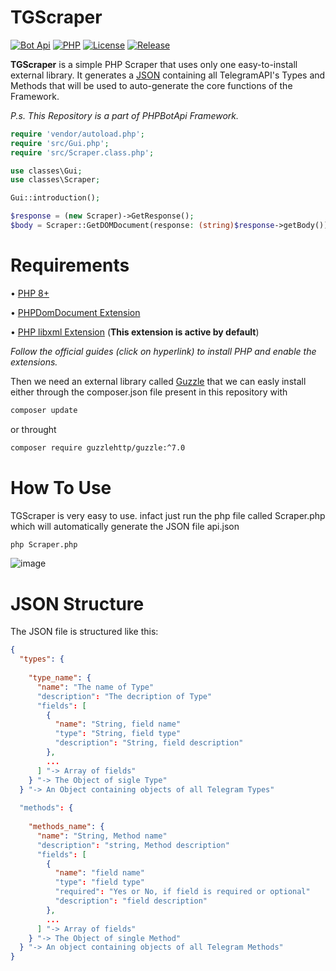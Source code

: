 # TGScraper

[![Bot Api](https://img.shields.io/badge/Bot%20Api-6.3-2686B7?labelColor=404040&style=flat&logo=Telegram&link=https://core.telegram.org/bots/api)](https://core.telegram.org/bots/api)
[![PHP](https://img.shields.io/badge/PHP-8.2-0066cc?labelColor=404040&style=flat&logo=PHP&link=https://php.net)](https://php.net)
[![License](https://img.shields.io/badge/License-GPL%20v3.0-darkred?labelColor=404040&style=flat&logo=GNU-Privacy-Guard&link=https://github.com/PHPBotApi/TGScraper/blob/master/LICENSE)](https://github.com/PHPBotApi/TGScraper/blob/master/LICENSE)
[![Release](https://img.shields.io/badge/Release-1.4.0-green?labelColor=404040&style=flat&logo=GitHub&link=https://github.com/PHPBotApi/TGScraper/releases/tag/1.3.2)](https://github.com/PHPBotApi/TGScraper/releases/tag/1.3.2)

**TGScraper** is a simple PHP Scraper that uses only one easy-to-install external library. It generates a [JSON](https://www.codewall.co.uk/how-to-read-json-file-using-php-examples/) containing all TelegramAPI's Types and Methods that will be used to auto-generate the core functions of the Framework.

_P.s. This Repository is a part of PHPBotApi Framework._


``` php
require 'vendor/autoload.php';
require 'src/Gui.php';
require 'src/Scraper.class.php';

use classes\Gui;
use classes\Scraper;

Gui::introduction();

$response = (new Scraper)->GetResponse();
$body = Scraper::GetDOMDocument(response: (string)$response->getBody());
```

# Requirements
• [PHP 8+](https://www.php.net/downloads.php#v8.2.0)

• [PHPDomDocument Extension](https://www.php.net/manual/en/book.dom.php#book.dom)

• [PHP libxml Extension](https://www.php.net/manual/en/book.libxml.php) (**This extension is active by default**)

_Follow the official guides (click on hyperlink) to install PHP and enable the extensions._

Then we need an external library called [Guzzle](https://docs.guzzlephp.org/en/stable/) that we can easly install either through the composer.json file present in this repository with

```sh
composer update
```

or throught 

```sh
composer require guzzlehttp/guzzle:^7.0
```


# How To Use
TGScraper is very easy to use. infact just run the php file called Scraper.php which will automatically generate the JSON file api.json


```sh
php Scraper.php
```
![image](https://user-images.githubusercontent.com/52217119/209342687-7feed426-0d67-4f7b-8950-3a9c9b496c2c.png)

# JSON Structure
The JSON file is structured like this: 

``` json
{
  "types": { 
  
    "type_name": {
      "name": "The name of Type"
      "description": "The decription of Type"
      "fields": [ 
        {
          "name": "String, field name"
          "type": "String, field type"
          "description": "String, field description"
        },
        ...
      ] "-> Array of fields"
    } "-> The Object of sigle Type"
  } "-> An Object containing objects of all Telegram Types"
  
  "methods": { 
  
    "methods_name": { 
      "name": "String, Method name"
      "description": "string, Method description"
      "fields": [
        {
          "name": "field name"
          "type": "field type" 
          "required": "Yes or No, if field is required or optional"
          "description": "field description"
        },
        ...
      ] "-> Array of fields"
    } "-> The Object of single Method"
  } "-> An object containing objects of all Telegram Methods"
}
```
